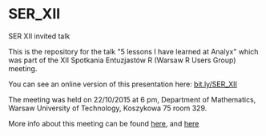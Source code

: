 # SER_XII
SER XII invited talk

This is the repository for the talk "5 lessons I have learned at Analyx" which was part of the XII Spotkania Entuzjastów R (Warsaw R Users Group) meeting.

You can see an online version of this presentation here:
[bit.ly/SER_XII](http://bit.ly/SER_XII)

The meeting was held on 22/10/2015 at 6 pm, Department of Mathematics, Warsaw University of Technology, Koszykowa 75 room 329.

More info about this meeting can be found [here](http://www.meetup.com/Spotkania-Entuzjastow-R-Warsaw-R-Users-Group-Meetup/events/223461951/), and [here](https://github.com/mi2-warsaw/SER/tree/master/SER_XII)
